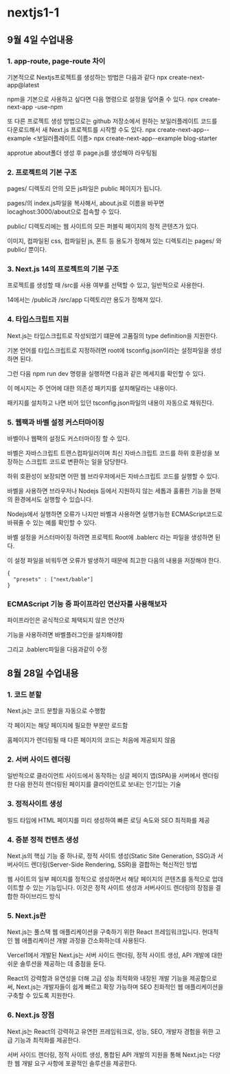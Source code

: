 # nextjs1-1

## 9월 4일 수업내용
### 1. app-route, page-route 차이


기본적으로 Nextjs프로젝트를 생성하는 방법은 다음과 같다
npx create-next-app@latest

npm을 기본으로 사용하고 싶다면 다음 명령으로 설정을 덮어줄 수 있다.
npx create-next-app <app-name> -use-npm

또 다른 프로젝트 생성 방법으로는 github 저장소에서 원하는 보일러플레이트 코드를 다운로드해서 새 Next.js 프로젝트를 시작할 수도 있다.
npx create-next-app--example <보일러플레이트 이름>
npx create-next-app--example blog-starter

approtue about폴더 생성 후 page.js를 생성해야 라우팅됨

### 2. 프로젝트의 기본 구조
pages/ 디렉토리 안의 모든 js파일은 public 페이지가 됩니다.  

pages/의 index.js파일을 복사해서, about.js로 이름을 바꾸면 locaghost:3000/about으로 접속할 수 있다.  

public/ 디렉토리에는 웹 사이트의 모든 퍼블릭 페이지의 정적 콘텐츠가 있다.  

이미지, 컴파일된 css, 컴파일된 js, 폰트 등 용도가 정해져 있는 디렉토리는 pages/ 와 public/ 뿐이다.

### 3. Next.js 14의 프로젝트의 기본 구조
프로젝트를 생성할 때 /src를 사용 여부를 선택할 수 있고, 일반적으로 사용한다.  

14에서는 /public과 /src/app 디렉토리만 용도가 정해져 있다.

### 4. 타입스크립트 지원
Next.js는 타입스크립트로 작성되었기 떄문에 고품질의 type definition을 지원한다.  

기본 언어를 타입스크립트로 지정하려면 root에 tsconfig.json이라는 설정파일을 생성하면 된다.  

그런 다음 npm run dev 명령을 실행하면 다음과 같은 메세지를 확인할 수 있다.  

이 메시지는 주 언어에 대한 의존성 패키지를 설치해달라는 내용이다.  

패키지를 설치하고 나면 비어 있던 tsconfig.json파일의 내용이 자동으로 채워진다.

### 5. 웹팩과 바벨 설정 커스터마이징
바벨이나 웹팩의 설정도 커스터마이징 할 수 있다.  

바벨은 자바스크립트 트랜스컴파일러이며 최신 자바스크립트 코드를 하위 호환성을 보장하는 스크립트 코드로 변환하는 일을 담당한다.  

하위 호환성이 보장되면 어떤 웹 브라우저에서든 자바스크립트 코드를 실행할 수 있다.  

바벨을 사용하면 브라우저나 Nodejs 등에서 지원하지 않는 세톱과 훌륭한 기능을 현재의 환경에서도 실행할 수 있습니다.  

Nodejs에서 실행하면 오류가 나지만 바벨과 사용하면 실행가능한 ECMAScript코드로 바꿔줄 수 있는 예를 확인할 수 있다.  

바벨 설정을 커스터마이징 하려면 프로젝트 Root에 .bablerc 라는 파일을 생성하면 된다.  

이 설정 파일을 비워두면 오류가 발생하기 때문에 최고한 다음의 내용을 저장해야 한다.
```
{
  "presets" : ["next/bable"]
}
```

### ECMAScript 기능 중 파이프라인 연산자를 사용해보자
파이프라인은 공식적으로 체택되지 않은 연산자  

기능을 사용하려면 바벨플러그인을 설치해야함  

그리고 .bablerc파일을 다음과같이 수정  


## 8월 28일 수업내용

### 1. 코드 분할
Next.js는 코드 분할을 자동으로 수행함   

각 페이지는 해당 페이지에 필요한 부분만 로드함  

홈페이지가 렌더링될 때 다른 페이지의 코드는 처음에 제공되지 않음

### 2. 서버 사이드 렌더링
일반적으로 클라이언트 사이드에서 동작하는 싱글 페이지 앱(SPA)을 서버에서 렌더링한 다음 완전히 렌더링된 페이지를 클라이언트로 보내는 인기있는 기술

### 3. 정적사이트 생성
빌드 타임에 HTML 페이지를 미리 생성하여 빠른 로딩 속도와 SEO 최적화를 제공

### 4. 증분 정적 컨텐츠 생성
Next.js의 핵심 기능 중 하나로, 정적 사이트 생성(Static Site Generation, SSG)과 서버사이드 렌더링(Server-Side Rendering, SSR)을 결합하는 혁신적인 방법  

웹 사이트의 일부 페이지를 정적으로 생성하면서 해당 페이지의 콘텐츠를 동적으로 업데이트할 수 있는 기능입니다. 이것은 정적 사이트 생성과 서버사이드 렌더링의 장점을 결합한 하이브리드 방식

### 5. Next.js란
Next.js는 풀스택 웹 애플리케이션을 구축하기 위한 React 프레임워크입니다. 현대적인 웹 애플리케이션 개발 과정을 간소화하는데 사용된다.  

Vercel1에서 개발된 Next.js는 서버 사이드 렌더링, 정적 사이트 생성, API 개발에 대한 쉬운 솔루션을 제공하는 데 중점을 둔다.  

React의 강력함과 유연성을 더해 고급 성능 최적화와 내장된 개발 기능을 제공함으로써, Next.js는 개발자들이 쉽게 빠르고 확장 가능하며 SEO 친화적인 웹 애플리케이션을 구축할 수 있도록 지원한다.

### 6. Next.js 장점
Next.js는 React의 강력하고 유연한 프레임워크로, 성능, SEO, 개발자 경험을 위한 고급 기능과 최적화를 제공한다.  

서버 사이드 렌더링, 정적 사이트 생성, 통합된 API 개발의 지원을 통해 Next.js는 다양한 웹 개발 요구 사항에 포괄적인 솔루션을 제공한다.

